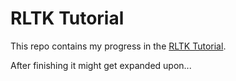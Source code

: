 # RLTK Tutorial

This repo contains my progress in the [RLTK Tutorial](https://bfnightly.bracketproductions.com/).

After finishing it might get expanded upon...
